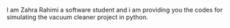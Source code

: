 I am Zahra Rahimi a software student and i am providing you the codes for simulating the vacuum cleaner project in python.
